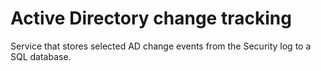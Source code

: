 # Active Directory change tracking
Service that stores selected AD change events from the Security log to a SQL database.
